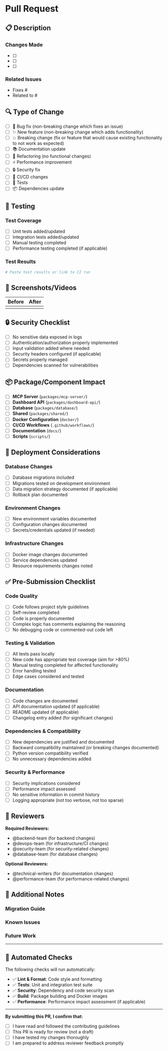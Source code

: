 # Pull Request

## 📋 Description
<!-- Provide a clear and concise description of what this PR does -->

### Changes Made
<!-- List the main changes in this PR -->
- [ ] 
- [ ] 
- [ ] 

### Related Issues
<!-- Link to related issues using "Fixes #123" or "Closes #123" -->
- Fixes #
- Related to #

## 🔍 Type of Change
<!-- Mark the type of change this PR represents -->

- [ ] 🐛 Bug fix (non-breaking change which fixes an issue)
- [ ] ✨ New feature (non-breaking change which adds functionality)
- [ ] 💥 Breaking change (fix or feature that would cause existing functionality to not work as expected)
- [ ] 📚 Documentation update
- [ ] 🔧 Refactoring (no functional changes)
- [ ] ⚡ Performance improvement
- [ ] 🔒 Security fix
- [ ] 🚀 CI/CD changes
- [ ] 🧪 Tests
- [ ] 📦 Dependencies update

## 🧪 Testing
<!-- Describe the tests that you ran to verify your changes -->

### Test Coverage
- [ ] Unit tests added/updated
- [ ] Integration tests added/updated  
- [ ] Manual testing completed
- [ ] Performance testing completed (if applicable)

### Test Results
<!-- Provide evidence that tests pass -->
```bash
# Paste test results or link to CI run
```

## 📸 Screenshots/Videos
<!-- If applicable, add screenshots or videos to help explain your changes -->

| Before | After |
|--------|--------|
| <!-- Screenshot --> | <!-- Screenshot --> |

## 🔒 Security Checklist
<!-- For security-related changes -->

- [ ] No sensitive data exposed in logs
- [ ] Authentication/authorization properly implemented
- [ ] Input validation added where needed
- [ ] Security headers configured (if applicable)
- [ ] Secrets properly managed
- [ ] Dependencies scanned for vulnerabilities

## 📦 Package/Component Impact
<!-- Check all packages/components affected by this PR -->

- [ ] **MCP Server** (`packages/mcp-server/`)
- [ ] **Dashboard API** (`packages/dashboard-api/`)  
- [ ] **Database** (`packages/database/`)
- [ ] **Shared** (`packages/shared/`)
- [ ] **Docker Configuration** (`docker/`)
- [ ] **CI/CD Workflows** (`.github/workflows/`)
- [ ] **Documentation** (`docs/`)
- [ ] **Scripts** (`scripts/`)

## 🚀 Deployment Considerations

### Database Changes
- [ ] Database migrations included
- [ ] Migrations tested on development environment
- [ ] Data migration strategy documented (if applicable)
- [ ] Rollback plan documented

### Environment Changes
- [ ] New environment variables documented
- [ ] Configuration changes documented
- [ ] Secrets/credentials updated (if needed)

### Infrastructure Changes
- [ ] Docker image changes documented
- [ ] Service dependencies updated
- [ ] Resource requirements changes noted

## ✅ Pre-Submission Checklist

### Code Quality
- [ ] Code follows project style guidelines
- [ ] Self-review completed
- [ ] Code is properly documented
- [ ] Complex logic has comments explaining the reasoning
- [ ] No debugging code or commented-out code left

### Testing & Validation
- [ ] All tests pass locally
- [ ] New code has appropriate test coverage (aim for >80%)
- [ ] Manual testing completed for affected functionality
- [ ] Error handling tested
- [ ] Edge cases considered and tested

### Documentation
- [ ] Code changes are documented
- [ ] API documentation updated (if applicable)
- [ ] README updated (if applicable)  
- [ ] Changelog entry added (for significant changes)

### Dependencies & Compatibility
- [ ] New dependencies are justified and documented
- [ ] Backward compatibility maintained (or breaking changes documented)
- [ ] Python version compatibility verified
- [ ] No unnecessary dependencies added

### Security & Performance
- [ ] Security implications considered
- [ ] Performance impact assessed
- [ ] No sensitive information in commit history
- [ ] Logging appropriate (not too verbose, not too sparse)

## 👥 Reviewers
<!-- Tag specific people or teams that should review this PR -->

**Required Reviewers:**
- @backend-team (for backend changes)
- @devops-team (for infrastructure/CI changes)
- @security-team (for security-related changes)
- @database-team (for database changes)

**Optional Reviewers:**
- @technical-writers (for documentation changes)
- @performance-team (for performance-related changes)

## 📝 Additional Notes
<!-- Any additional information that reviewers should know -->

### Migration Guide
<!-- If this includes breaking changes, provide migration instructions -->

### Known Issues
<!-- List any known issues or limitations with this PR -->

### Future Work
<!-- List any related work that should be done in future PRs -->

---

## 🤖 Automated Checks
<!-- This section will be populated by CI/CD -->

The following checks will run automatically:

- ✅ **Lint & Format**: Code style and formatting
- ✅ **Tests**: Unit and integration test suite  
- ✅ **Security**: Dependency and code security scan
- ✅ **Build**: Package building and Docker images
- ✅ **Performance**: Performance impact assessment (if applicable)

---

**By submitting this PR, I confirm that:**

- [ ] I have read and followed the contributing guidelines
- [ ] This PR is ready for review (not a draft)
- [ ] I have tested my changes thoroughly
- [ ] I am prepared to address reviewer feedback promptly